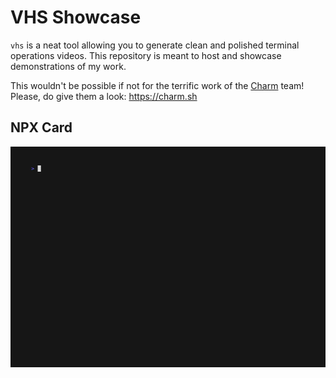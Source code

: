 # VHS Showcase

`vhs` is a neat tool allowing you to generate clean and polished terminal operations videos. This repository is meant to host and showcase demonstrations of my work.

This wouldn't be possible if not for the terrific work of the [Charm](https://github.com/charmbracelet/charm) team! Please, do give them a look: <https://charm.sh>

## NPX Card

[![NPX Card](./tapes/npx-card.gif)](https://github.com/CovertDuck/npx-card)
